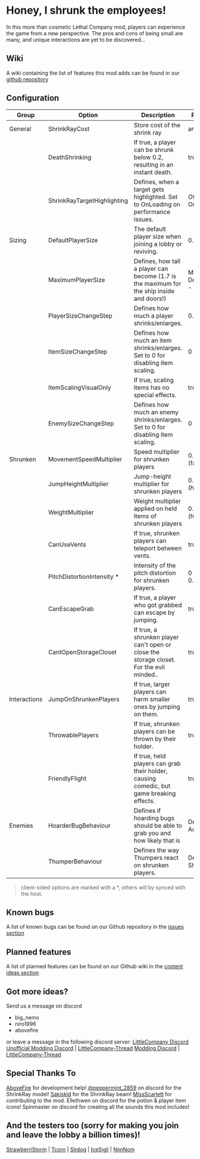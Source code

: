 # Honey, I shrunk the employees! #

In this more than cosmetic Lethal Company mod, players can experience the game from a new perspective. The pros and cons of being small are many, and unique interactions are yet to be discovered...

## Wiki ##
A wiki containing the list of features this mod adds can be found in our [github repository](https://github.com/MehimoNemo/LethalCompanyShrinkRay/wiki)

## Configuration ##
|  Group       |          Option             |                           Description                                                     | Possible values                        | Default |
| ------------ | --------------------------- | ----------------------------------------------------------------------------------------- | -------------------------------------- | ------- |
| General      | ShrinkRayCost               | Store cost of the shrink ray                                                              | any number                             | 0 (BETA)|
|              | DeathShrinking              | If true, a player can be shrunk below 0.2, resulting in an instant death.                 | true / false                           | false   |
|              | ShrinkRayTargetHighlighting | Defines, when a target gets highlighted. Set to OnLoading on performance issues.          | Off, OnHit, OnLoading                  | OnHit   |
| Sizing       | DefaultPlayerSize           | The default player size when joining a lobby or reviving.                                 | 0.2 - 1.7                              | 1       |
|              | MaximumPlayerSize           | Defines, how tall a player can become (1.7 is the maximum for the ship inside and doors!) | Max(1, DefaultPlayerSize) - any number | 1.7     |
|              | PlayerSizeChangeStep        | Defines how much a player shrinks/enlarges.                                               | 0.05 - 0.8                             | 0.4     |
|              | ItemSizeChangeStep          | Defines how much an item shrinks/enlarges. Set to 0 for disabling item scaling.           | 0 - 0.8                                | 0.5     |
|              | ItemScalingVisualOnly       | If true, scaling items has no special effects.                                            | true / false                           | false   |
|              | EnemySizeChangeStep         | Defines how much an enemy shrinks/enlarges. Set to 0 for disabling item scaling.          | 0 - 0.8                                | 0.5     |
| Shrunken     | MovementSpeedMultiplier     | Speed multiplier for shrunken players                                                     | 0.5 (slow) - 1.5 (fast)                | 1.3     |
|              | JumpHeightMultiplier        | Jump-height multiplier for shrunken players                                               | 0.5 (lower) - 2 (higher)               | 1.3     |
|              | WeightMultiplier            | Weight multiplier applied on held items of shrunken players                               | 0.5 (lighter) - 2 (heavier)            | 1.5     |
|              | CanUseVents                 | If true, shrunken players can teleport between vents.                                     | true / false                           | true    |
|              | PitchDistortionIntensity \* | Intensity of the pitch distortion for shrunken players.                                   | 0 (normal voice) - 0.5 (high pitched)  | 0.3     |
|              | CanEscapeGrab               | If true, a player who got grabbed can escape by jumping.                                  | true / false                           | true    |
|              | CantOpenStorageCloset       | If true, a shrunken player can't open or close the storage closet. For the evil minded..  | true / false                           | false   |
| Interactions | JumpOnShrunkenPlayers       | If true, larger players can harm smaller ones by jumping on them.                         | true / false                           | true    |
|              | ThrowablePlayers            | If true, shrunken players can be thrown by their holder.                                  | true / false                           | true    |
|              | FriendlyFlight              | If true, held players can grab their holder, causing comedic, but game breaking effects.  | true / false                           | false   |
| Enemies      | HoarderBugBehaviour         | Defines if hoarding bugs should be able to grab you and how likely that is                | Default, NoGrab, Addicted              | Default |
|              | ThumperBehaviour            | Defines the way Thumpers react on shrunken players.	                                     | Default, One-Shot, Bumper              | Bumper  |
> client-sided options are marked with a \*, others will by synced with the host.

## Known bugs ##
A list of known bugs can be found on our Github repository in the [issues section](https://github.com/MehimoNemo/LethalCompanyShrinkRay/issues)

## Planned features ##
A list of planned features can be found on our Github wiki in the [content ideas section](https://github.com/MehimoNemo/LethalCompanyShrinkRay/wiki/Content-ideas)

## Got more ideas? ##
Send us a message on discord
+ big_nemo
+ niro1996
+ abovefire

or leave a message in the following discord server:
[LittleCompany Discord](https://discord.gg/63KdxhQ2Dn)
[Unofficial Modding Discord](https://discord.gg/nYcQFEpXfU) \| [LittleCompany-Thread](https://discord.com/channels/1169792572382773318/1190100786357743646)
[Modding Discord](https://discord.gg/nYcQFEpXfU) \| [LittleCompany-Thread](https://discord.com/channels/1168655651455639582/1206337352608256010)

## Special Thanks To
[AboveFire](https://github.com/AboveFire) for development help!
[@peppermint_2859](https://twitter.com/ItsJOEYthe) on discord for the ShrinkRay model!
[Sakiskid](https://github.com/Sakiskid) for the ShrinkRay beam!
[MissScarlett](https://github.com/QueenScarlett23) for contributing to the mod.
Ellethwen on discord for the potion & player item icons!
Spinmaster on discord for creating all the sounds this mod includes!


## And the testers too (sorry for making you join and leave the lobby a billion times)!
[StrawberriStorm](https://twitter.com/strawberristorm) | [Tcorn](https://twitter.com/TcorntheLazy) | [Sirdog](https://youtu.be/6ItPIiegBms?si=zH-Cf467VIOtVTMt) | [IceSigil](https://twitter.com/IceSigil) | [NimNom](https://www.twitch.tv/nimnom)

